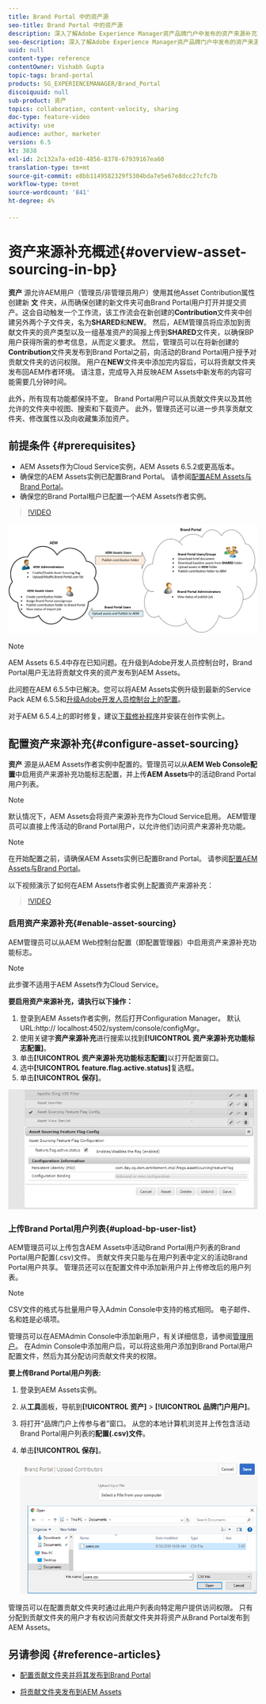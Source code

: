```yaml
---
title: Brand Portal 中的资产源
seo-title: Brand Portal 中的资产源
description: 深入了解Adobe Experience Manager资产品牌门户中发布的资产来源补充功能。
seo-description: 深入了解Adobe Experience Manager资产品牌门户中发布的资产来源补充功能。
uuid: null
content-type: reference
contentOwner: Vishabh Gupta
topic-tags: brand-portal
products: SG_EXPERIENCEMANAGER/Brand_Portal
discoiquuid: null
sub-product: 资产
topics: collaboration, content-velocity, sharing
doc-type: feature-video
activity: use
audience: author, marketer
version: 6.5
kt: 3838
exl-id: 2c132a7a-ed10-4856-8378-67939167ea60
translation-type: tm+mt
source-git-commit: e8bb1149582329f5304bda7e5e67e8dcc27cfc7b
workflow-type: tm+mt
source-wordcount: '841'
ht-degree: 4%

---
```


# 资产来源补充概述{#overview-asset-sourcing-in-bp}

**资产** 源允许AEM用户（管理员/非管理员用户）使用其他Asset Contribution属性创建新 **文** 件夹，从而确保创建的新文件夹可由Brand Portal用户打开并提交资产。这会自动触发一个工作流，该工作流会在新创建的&#x200B;**Contribution**&#x200B;文件夹中创建另外两个子文件夹，名为&#x200B;**SHARED**&#x200B;和&#x200B;**NEW**。 然后，AEM管理员将应添加到贡献文件夹的资产类型以及一组基准资产的简报上传到&#x200B;**SHARED**&#x200B;文件夹，以确保BP用户获得所需的参考信息，从而定义要求。 然后，管理员可以在将新创建的&#x200B;**Contribution**&#x200B;文件夹发布到Brand Portal之前，向活动的Brand Portal用户授予对贡献文件夹的访问权限。 用户在&#x200B;**NEW**&#x200B;文件夹中添加完内容后，可以将贡献文件夹发布回AEM作者环境。 请注意，完成导入并反映AEM Assets中新发布的内容可能需要几分钟时间。

此外，所有现有功能都保持不变。 Brand Portal用户可以从贡献文件夹以及其他允许的文件夹中视图、搜索和下载资产。 此外，管理员还可以进一步共享贡献文件夹、修改属性以及向收藏集添加资产。

## 前提条件 {#prerequisites}

* AEM Assets作为Cloud Service实例，AEM Assets 6.5.2或更高版本。
* 确保您的AEM Assets实例已配置Brand Portal。 请参阅[配置AEM Assets与Brand Portal](../using/configure-aem-assets-with-brand-portal.md)。
* 确保您的Brand Portal租户已配置一个AEM Assets作者实例。

>[!VIDEO](https://video.tv.adobe.com/v/29365/?quality=12)

![品牌门户资产来源](assets/asset-sourcing.png)


>[!NOTE]
>
>AEM Assets 6.5.4中存在已知问题。在升级到Adobe开发人员控制台时，Brand Portal用户无法将贡献文件夹的资产发布到AEM Assets。
>
>此问题在AEM 6.5.5中已解决。您可以将AEM Assets实例升级到最新的Service Pack AEM 6.5.5和[升级Adobe开发人员控制台上的配置](https://docs.adobe.com/content/help/zh-Hans/experience-manager-65/assets/brandportal/configure-aem-assets-with-brand-portal.html#upgrade-integration-65)。
>
>对于AEM 6.5.4上的即时修复，建议[下载修补程序](https://www.adobeaemcloud.com/content/marketplace/marketplaceProxy.html?packagePath=/content/companies/public/adobe/packages/cq650/hotfix/cq-6.5.0-hotfix-33041)并安装在创作实例上。

## 配置资产来源补充{#configure-asset-sourcing}

**资产** 源是从AEM Assets作者实例中配置的。管理员可以从&#x200B;**AEM Web Console配置**&#x200B;中启用资产来源补充功能标志配置，并上传&#x200B;**AEM Assets**&#x200B;中的活动Brand Portal用户列表。

>[!NOTE]
>
>默认情况下，AEM Assets会将资产来源补充作为Cloud Service启用。 AEM管理员可以直接上传活动的Brand Portal用户，以允许他们访问资产来源补充功能。

>[!NOTE]
>
>在开始配置之前，请确保AEM Assets实例已配置Brand Portal。 请参阅[配置AEM Assets与Brand Portal](../using/configure-aem-assets-with-brand-portal.md)。

以下视频演示了如何在AEM Assets作者实例上配置资产来源补充：

>[!VIDEO](https://video.tv.adobe.com/v/29771)

### 启用资产来源补充{#enable-asset-sourcing}

AEM管理员可以从AEM Web控制台配置（即配置管理器）中启用资产来源补充功能标志。

>[!NOTE]
>
>此步骤不适用于AEM Assets作为Cloud Service。


**要启用资产来源补充，请执行以下操作：**
1. 登录到AEM Assets作者实例，然后打开Configuration Manager。
默认URL:http:// localhost:4502/system/console/configMgr。
1. 使用关键字&#x200B;**资产来源补充**&#x200B;进行搜索以找到&#x200B;**[!UICONTROL 资产来源补充功能标志配置]**。
1. 单击&#x200B;**[!UICONTROL 资产来源补充功能标志配置]**&#x200B;以打开配置窗口。
1. 选中&#x200B;**[!UICONTROL feature.flag.active.status]**&#x200B;复选框。
1. 单击&#x200B;**[!UICONTROL 保存]**。

![](assets/enable-asset-sourcing.png)

### 上传Brand Portal用户列表{#upload-bp-user-list}

AEM管理员可以上传包含AEM Assets中活动Brand Portal用户列表的Brand Portal用户配置(.csv)文件。 贡献文件夹只能与在用户列表中定义的活动Brand Portal用户共享。 管理员还可以在配置文件中添加新用户并上传修改后的用户列表。

>[!NOTE]
>
>CSV文件的格式与批量用户导入Admin Console中支持的格式相同。 电子邮件、名和姓是必填项。

管理员可以在AEMAdmin Console中添加新用户，有关详细信息，请参阅[管理用户](brand-portal-adding-users.md)。 在Admin Console中添加用户后，可以将这些用户添加到Brand Portal用户配置文件，然后为其分配访问贡献文件夹的权限。

**要上传Brand Portal用户列表:**
1. 登录到AEM Assets实例。
1. 从&#x200B;**工具**&#x200B;面板，导航到&#x200B;**[!UICONTROL 资产]** > **[!UICONTROL 品牌门户用户]**。

1. 将打开“品牌门户上传参与者”窗口。
从您的本地计算机浏览并上传包含活动Brand Portal用户列表的**配置(.csv)文件**。
1. 单击&#x200B;**[!UICONTROL 保存]**。

   ![](assets/upload-user-list2.png)


管理员可以在配置贡献文件夹时通过此用户列表向特定用户提供访问权限。 只有分配到贡献文件夹的用户才有权访问贡献文件夹并将资产从Brand Portal发布到AEM Assets。

## 另请参阅 {#reference-articles}

* [配置贡献文件夹并将其发布到Brand Portal](brand-portal-publish-contribution-folder-to-brand-portal.md)

* [将贡献文件夹发布到AEM Assets](brand-portal-publish-contribution-folder-to-aem-assets.md)
